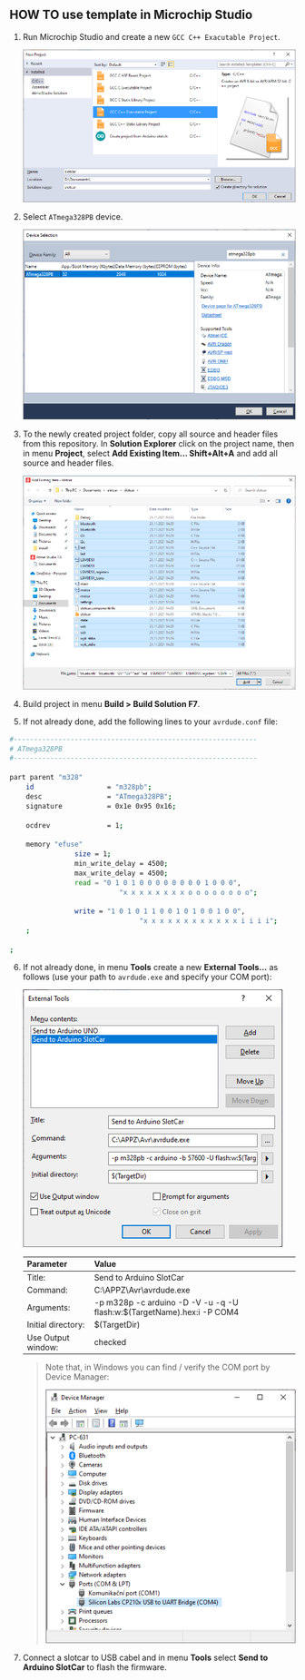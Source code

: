 ## HOW TO use template in Microchip Studio

1. Run Microchip Studio and create a new `GCC C++ Exacutable Project`.

   ![Microchip Studio new project](images/new_project_type.png)

2. Select `ATmega328PB` device.

   ![Microchip Studio device](images/new_project_device.png)

3. To the newly created project folder, copy all source and header files from this repository. In **Solution Explorer** click on the project name, then in menu **Project**, select **Add Existing Item... Shift+Alt+A** and add all source and header files.

   ![Microchip Studio add items](images/new_project_add_items.png)

4. Build project in menu **Build > Build Solution F7**. 

5. If not already done, add the following lines to your `avrdude.conf` file:

```bash
#------------------------------------------------------------
# ATmega328PB
#------------------------------------------------------------

part parent "m328"
    id                  = "m328pb";
    desc                = "ATmega328PB";
    signature           = 0x1e 0x95 0x16;

    ocdrev              = 1;
        
    memory "efuse"
                size = 1;
                min_write_delay = 4500;
                max_write_delay = 4500;
                read = "0 1 0 1 0 0 0 0 0 0 0 0 1 0 0 0",
                           "x x x x x x x x o o o o o o o o";

                write = "1 0 1 0 1 1 0 0 1 0 1 0 0 1 0 0",
                                "x x x x x x x x x x x x i i i i";
    ;
        
;
```

6. If not already done, in menu **Tools** create a new **External Tools...** as follows (use your path to `avrdude.exe` and specify your COM port):

   ![Set external tool](../../install/images/microchip_studio_config_avrdude.png)

   | Parameter | Value |
   | :-- | :-- |
   | Title: | Send to Arduino SlotCar
   | Command: | C:\APPZ\Avr\avrdude.exe
   | Arguments: | -p m328p -c arduino -D -V -u -q -U flash:w:$(TargetName).hex:i -P COM4
   | Initial directory: | $(TargetDir)
   | Use Output window: | checked

   > Note that, in Windows you can find / verify the COM port by Device Manager:
   >
   > ![Set external tool](images/win_get_com_port.png)
   >

7. Connect a slotcar to USB cabel and in menu **Tools** select **Send to Arduino SlotCar** to flash the firmware.
